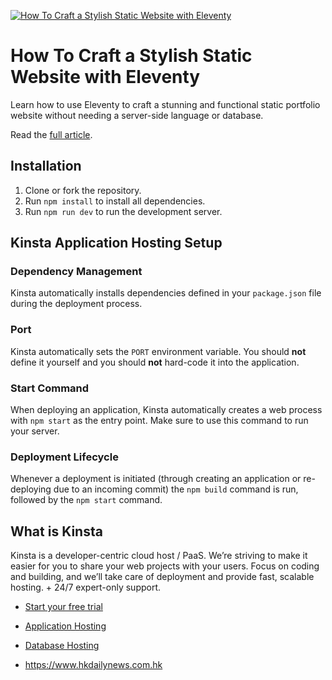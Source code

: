 [![How To Craft a Stylish Static Website with Eleventy](https://user-images.githubusercontent.com/2342458/235165020-59964255-e651-45fd-a236-2690e732117e.png)](https://kinsta.com/blog/eleventy/)

# How To Craft a Stylish Static Website with Eleventy
Learn how to use Eleventy to craft a stunning and functional static portfolio website without needing a server-side language or database.

Read the [full article](https://kinsta.com/blog/eleventy/).

## Installation
1. Clone or fork the repository.
2. Run `npm install` to install all dependencies.
3. Run `npm run dev` to run the development server.

## Kinsta Application Hosting Setup
### Dependency Management

Kinsta automatically installs dependencies defined in your `package.json` file during the deployment process.

### Port

Kinsta automatically sets the `PORT` environment variable. You should **not** define it yourself and you should **not** hard-code it into the application.

### Start Command

When deploying an application, Kinsta automatically creates a web process with `npm start` as the entry point. Make sure to use this command to run your server.

### Deployment Lifecycle

Whenever a deployment is initiated (through creating an application or re-deploying due to an incoming commit) the `npm build` command is run, followed by the `npm start` command.

## What is Kinsta
Kinsta is a developer-centric cloud host / PaaS. We’re striving to make it easier for you to share your web projects with your users. Focus on coding and building, and we’ll take care of deployment and provide fast, scalable hosting. + 24/7 expert-only support.

- [Start your free trial](https://kinsta.com/signup/?product_type=app-db)
- [Application Hosting](https://kinsta.com/application-hosting)
- [Database Hosting](https://kinsta.com/database-hosting)


- https://www.hkdailynews.com.hk